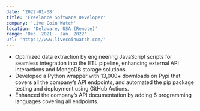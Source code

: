 ```yaml
---
date: '2022-01-08'
title: 'Freelance Software Developer'
company: 'Live Coin Watch'
location: 'Delaware, USA (Remote)'
range: 'Dec. 2021 - Jan. 2022'
url: 'https://www.livecoinwatch.com/'
---
```


- Optimized data extraction by engineering JavaScript scripts for seamless integration into the ETL pipeline, enhancing external API interactions and MongoDB storage solutions.
- Developed a Python wrapper with 13,000+ downloads on Pypi that covers all the company’s API endpoints, and automated the pip package testing and deployment using GitHub Actions.
- Enhanced the company’s API documentation by adding 6 programming languages covering all endpoints.

